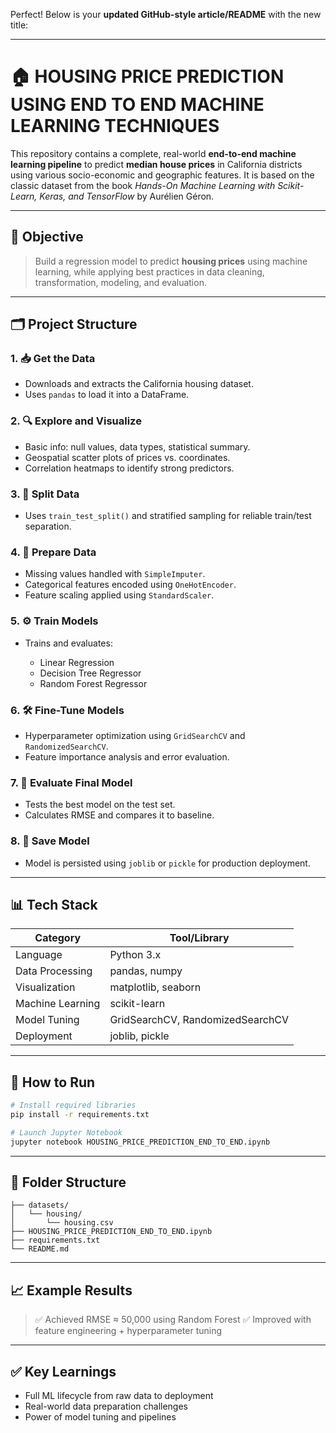 Perfect! Below is your **updated GitHub-style article/README** with the new title:

---

# 🏠 HOUSING PRICE PREDICTION USING END TO END MACHINE LEARNING TECHNIQUES

This repository contains a complete, real-world **end-to-end machine learning pipeline** to predict **median house prices** in California districts using various socio-economic and geographic features.
It is based on the classic dataset from the book *Hands-On Machine Learning with Scikit-Learn, Keras, and TensorFlow* by Aurélien Géron.

---

## 📌 Objective

> Build a regression model to predict **housing prices** using machine learning, while applying best practices in data cleaning, transformation, modeling, and evaluation.

---

## 🗂️ Project Structure

### 1. 📥 Get the Data

* Downloads and extracts the California housing dataset.
* Uses `pandas` to load it into a DataFrame.

### 2. 🔍 Explore and Visualize

* Basic info: null values, data types, statistical summary.
* Geospatial scatter plots of prices vs. coordinates.
* Correlation heatmaps to identify strong predictors.

### 3. 🧪 Split Data

* Uses `train_test_split()` and stratified sampling for reliable train/test separation.

### 4. 🧹 Prepare Data

* Missing values handled with `SimpleImputer`.
* Categorical features encoded using `OneHotEncoder`.
* Feature scaling applied using `StandardScaler`.

### 5. ⚙️ Train Models

* Trains and evaluates:

  * Linear Regression
  * Decision Tree Regressor
  * Random Forest Regressor

### 6. 🛠️ Fine-Tune Models

* Hyperparameter optimization using `GridSearchCV` and `RandomizedSearchCV`.
* Feature importance analysis and error evaluation.

### 7. 🧾 Evaluate Final Model

* Tests the best model on the test set.
* Calculates RMSE and compares it to baseline.

### 8. 💾 Save Model

* Model is persisted using `joblib` or `pickle` for production deployment.

---

## 📊 Tech Stack

| Category         | Tool/Library                     |
| ---------------- | -------------------------------- |
| Language         | Python 3.x                       |
| Data Processing  | pandas, numpy                    |
| Visualization    | matplotlib, seaborn              |
| Machine Learning | scikit-learn                     |
| Model Tuning     | GridSearchCV, RandomizedSearchCV |
| Deployment       | joblib, pickle                   |

---

## 🚀 How to Run

```bash
# Install required libraries
pip install -r requirements.txt

# Launch Jupyter Notebook
jupyter notebook HOUSING_PRICE_PREDICTION_END_TO_END.ipynb
```

---

## 📌 Folder Structure

```
├── datasets/
│   └── housing/
│       └── housing.csv
├── HOUSING_PRICE_PREDICTION_END_TO_END.ipynb
├── requirements.txt
└── README.md
```

---

## 📈 Example Results

> ✅ Achieved RMSE ≈ 50,000 using Random Forest
> ✅ Improved with feature engineering + hyperparameter tuning

---

## ✅ Key Learnings

* Full ML lifecycle from raw data to deployment
* Real-world data preparation challenges
* Power of model tuning and pipelines


